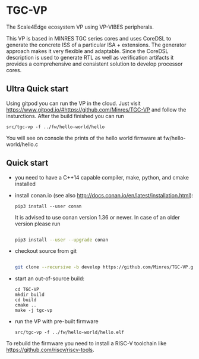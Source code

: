 # TGC-VP
The Scale4Edge ecosystem VP using VP-VIBES peripherals.

This VP is based in MINRES TGC series cores and uses CoreDSL to generate the concrete ISS 
of a particular ISA + extensions. The generator approach makes it very flexible and adaptable.
Since the CoreDSL description is used to generate RTL as well as verification artifacts it 
provides a comprehensive and consistent solution to develop processor cores.

## Ultra Quick start

Using gitpod you can run the VP in the cloud. Just visit https://www.gitpod.io/#https://github.com/Minres/TGC-VP and follow the insturctions.
After the build finished you can run

```
src/tgc-vp -f ../fw/hello-world/hello
```

You will see on console the prints of the hello world firmware at fw/hello-world/hello.c

## Quick start

* you need to have a C++14 capable compiler, make, python, and cmake installed

* install conan.io (see also http://docs.conan.io/en/latest/installation.html):
  
  ```
  pip3 install --user conan
  ```
  
  It is advised to use conan version 1.36 or newer. In case of an older version please run
  
  ```sh

  pip3 install --user --upgrade conan

  ``` 
  
* checkout source from git

  ```sh

  git clone --recursive -b develop https://github.com/Minres/TGC-VP.git 

  ``` 

* start an out-of-source build:
  
  ```
  cd TGC-VP
  mkdir build
  cd build
  cmake ..
  make -j tgc-vp
  ```
  
* run the VP with pre-built firmware

  ```
  src/tgc-vp -f ../fw/hello-world/hello.elf 
  ```
  
To rebuild the firmware you need to install a RISC-V toolchain like https://github.com/riscv/riscv-tools.
